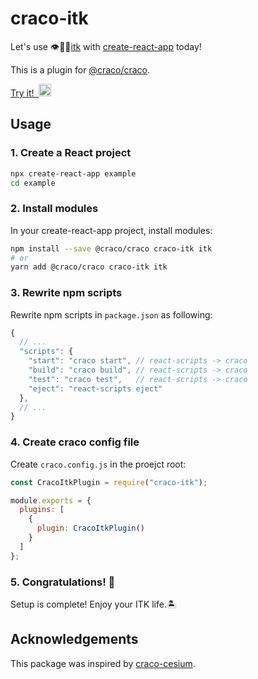 # craco-itk

Let's use 👁🐍🧰[itk](https://insightsoftwareconsortium.github.io/itk-js/index.html) with [create-react-app](https://github.com/facebook/create-react-app) today!

This is a plugin for [@craco/craco](https://github.com/sharegate/craco).

<a href="https://glitch.com/edit/#!/remix/craco-itk">
Try it!&nbsp;
<img
src="https://cdn.glitch.com/2bdfb3f8-05ef-4035-a06e-2043962a3a13%2Fremix%402x.png?1513093958726"
alt="try it" height="20"></a>

## Usage

### 1. Create a React project

```sh
npx create-react-app example
cd example
```

### 2. Install modules

In your create-react-app project, install modules:

```sh
npm install --save @craco/craco craco-itk itk
# or
yarn add @craco/craco craco-itk itk
```

### 3. Rewrite npm scripts

Rewrite npm scripts in `package.json` as following:

```js
{
  // ...
  "scripts": {
    "start": "craco start", // react-scripts -> craco
    "build": "craco build", // react-scripts -> craco
    "test": "craco test",   // react-scripts -> craco
    "eject": "react-scripts eject"
  },
  // ...
}
```

### 4. Create craco config file

Create `craco.config.js` in the proejct root:

```js
const CracoItkPlugin = require("craco-itk");

module.exports = {
  plugins: [
    {
      plugin: CracoItkPlugin()
    }
  ]
};
```

### 5. Congratulations! 🎉

Setup is complete! Enjoy your ITK life.🏝

## Acknowledgements

This package was inspired by [craco-cesium](https://github.com/darwin-education/craco-cesium).
